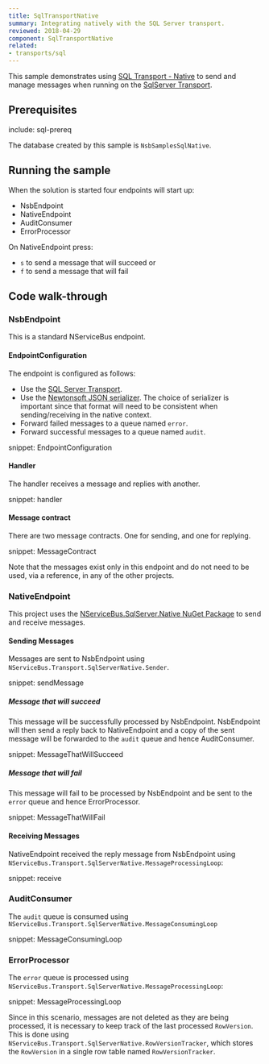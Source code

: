 ```yaml
---
title: SqlTransportNative
summary: Integrating natively with the SQL Server transport.
reviewed: 2018-04-29
component: SqlTransportNative
related:
- transports/sql
---
```


This sample demonstrates using [SQL Transport - Native](/transports/sql/sql-native.md) to send and manage messages when running on the [SqlServer Transport](/transports/sql).


## Prerequisites

include: sql-prereq

The database created by this sample is `NsbSamplesSqlNative`.


## Running the sample

When the solution is started four endpoints will start up:

 * NsbEndpoint
 * NativeEndpoint
 * AuditConsumer
 * ErrorProcessor

On NativeEndpoint press:

 * `s` to send a message that will succeed or
 * `f` to send a message that will fail 


## Code walk-through


### NsbEndpoint

This is a standard NServiceBus endpoint.


#### EndpointConfiguration

The endpoint is configured as follows:

 * Use the [SQL Server Transport](/transports/sql).
 * Use the [Newtonsoft JSON serializer](/nservicebus/serialization/newtonsoft.md). The choice of serializer is important since that format will need to be consistent when sending/receiving in the native context.
 * Forward failed messages to a queue named `error`.
 * Forward successful messages to a queue named `audit`.

snippet: EndpointConfiguration


#### Handler

The handler receives a message and replies with another.

snippet: handler 


#### Message contract

There are two message contracts. One for sending, and one for replying. 

snippet: MessageContract

Note that the messages exist only in this endpoint and do not need to be used, via a reference, in any of the other projects.


### NativeEndpoint

This project uses the [NServiceBus.SqlServer.Native NuGet Package](https://www.nuget.org/packages/NServiceBus.SqlServer.Native/) to send and receive messages.


#### Sending Messages

Messages are sent to NsbEndpoint using `NServiceBus.Transport.SqlServerNative.Sender`.

snippet: sendMessage


##### Message that will succeed

This message will be successfully processed by NsbEndpoint. NsbEndpoint will then send a reply back to NativeEndpoint and a copy of the sent message will be forwarded to the `audit` queue and hence AuditConsumer.

snippet: MessageThatWillSucceed


##### Message that will fail

This message will fail to be processed by NsbEndpoint and be sent to the `error` queue and hence ErrorProcessor.

snippet: MessageThatWillFail


#### Receiving Messages

NativeEndpoint received the reply message from NsbEndpoint using `NServiceBus.Transport.SqlServerNative.MessageProcessingLoop`:

snippet: receive


### AuditConsumer

The `audit` queue is consumed using `NServiceBus.Transport.SqlServerNative.MessageConsumingLoop`

snippet: MessageConsumingLoop


### ErrorProcessor

The `error` queue is processed using `NServiceBus.Transport.SqlServerNative.MessageProcessingLoop`:

snippet: MessageProcessingLoop

Since in this scenario, messages are not deleted as they are being processed, it is necessary to keep track of the last processed `RowVersion`. This is done using `NServiceBus.Transport.SqlServerNative.RowVersionTracker`, which stores the `RowVersion` in a single row table named `RowVersionTracker`.